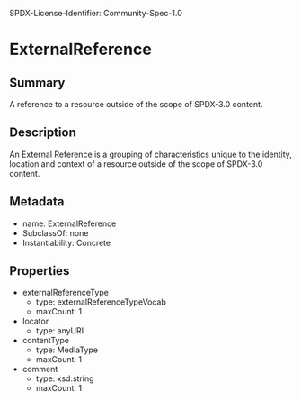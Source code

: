 SPDX-License-Identifier: Community-Spec-1.0

# ExternalReference

## Summary

A reference to a resource outside of the scope of SPDX-3.0 content.

## Description

An External Reference is a grouping of characteristics unique to the identity,
location and context of a resource outside of the scope of SPDX-3.0 content.

## Metadata

- name: ExternalReference
- SubclassOf: none
- Instantiability: Concrete

## Properties

- externalReferenceType
  - type: externalReferenceTypeVocab
  - maxCount: 1
- locator
  - type: anyURI
- contentType
  - type: MediaType
  - maxCount: 1
- comment
  - type: xsd:string
  - maxCount: 1

